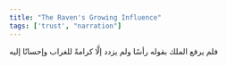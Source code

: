 ```yaml
---
title: "The Raven's Growing Influence"
tags: ['trust', "narration"]
---
```


 فلم يرفع الملك بقوله رأسًا ولم يزدد إلَّا كرامةً للغراب وإحسانًا إليه
